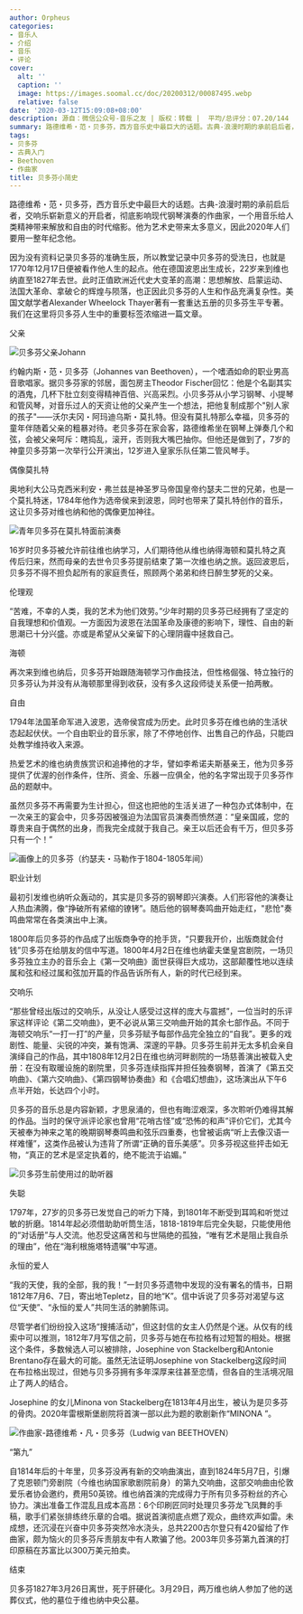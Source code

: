 ```yaml
---
author: Orpheus
categories:
- 音乐人
- 介绍
- 音乐
- 评论
cover:
  alt: ''
  caption: ''
  image: https://images.soomal.cc/doc/20200312/00087495.webp
  relative: false
date: '2020-03-12T15:09:08+08:00'
description: 源自：微信公众号-音乐之友 | 版权：转载 |  平均/总评分：07.20/144
summary: 路德维希・范・贝多芬，西方音乐史中最巨大的话题。古典-浪漫时期的承前启后者，交响乐崭新意义的开启者，彻底影响现代钢琴演奏的作曲家，一个用音乐给人类精神带来解放和自由的时代缩影。他为艺术史带来太多意义，因此2020年人们要用一整年纪念他……
tags:
- 贝多芬
- 古典入门
- Beethoven
- 作曲家
title: 贝多芬小简史
---
```


路德维希・范・贝多芬，西方音乐史中最巨大的话题。古典-浪漫时期的承前启后者，交响乐崭新意义的开启者，彻底影响现代钢琴演奏的作曲家，一个用音乐给人类精神带来解放和自由的时代缩影。他为艺术史带来太多意义，因此2020年人们要用一整年纪念他。

因为没有资料记录贝多芬的准确生辰，所以教堂记录中贝多芬的受洗日，也就是1770年12月17日便被看作他人生的起点。他在德国波恩出生成长，22岁来到维也纳直至1827年去世。此时正值欧洲近代史大变革的高潮：思想解放、启蒙运动、法国大革命、拿破仑的辉煌与陨落，也正因此贝多芬的人生和作品充满复杂性。美国文献学者Alexander Wheelock Thayer著有一套重达五册的贝多芬生平专著。我们在这里将贝多芬人生中的重要标签浓缩进一篇文章。

父亲

![贝多芬父亲Johann](https://images.soomal.cc/doc/20190315/00080487_01.webp)





约翰内斯・范・贝多芬（Johannes van Beethoven），一个嗜酒如命的职业男高音歌唱家。据贝多芬家的邻居，面包房主Theodor Fischer回忆：他是个名副其实的酒鬼，几杯下肚立刻变得精神百倍、兴高采烈。小贝多芬从小学习钢琴、小提琴和管风琴，对音乐过人的天资让他的父亲产生一个想法，把他复制成那个"别人家的孩子"――沃尔夫冈・阿玛迪乌斯・莫扎特。但没有莫扎特那么幸福，贝多芬的童年伴随着父亲的粗暴对待。老贝多芬在家会客，路德维希坐在钢琴上弹奏几个和弦，会被父亲呵斥：瞎捣乱，滚开，否则我大嘴巴抽你。但他还是做到了，7岁的神童贝多芬第一次举行公开演出，12岁进入皇家乐队任第二管风琴手。

偶像莫扎特

奥地利大公马克西米利安・弗兰兹是神圣罗马帝国皇帝约瑟夫二世的兄弟，也是一个莫扎特迷，1784年他作为选帝侯来到波恩，同时也带来了莫扎特创作的音乐，这让贝多芬对维也纳和他的偶像更加神往。

![青年贝多芬在莫扎特面前演奏](https://images.soomal.cc/doc/20200312/00087494_01.webp)





16岁时贝多芬被允许前往维也纳学习，人们期待他从维也纳得海顿和莫扎特之真传后归来，然而母亲的去世令贝多芬提前结束了第一次维也纳之旅。返回波恩后，贝多芬不得不担负起所有的家庭责任，照顾两个弟弟和终日醉生梦死的父亲。

伦理观

“苦难，不幸的人类，我的艺术为他们效劳。”少年时期的贝多芬已经拥有了坚定的自我理想和价值观。一方面因为波恩在法国革命及康德的影响下，理性、自由的新思潮已十分兴盛。亦或是希望从父亲留下的心理阴霾中拯救自己。

海顿

再次来到维也纳后，贝多芬开始跟随海顿学习作曲技法，但性格倔强、特立独行的贝多芬认为并没有从海顿那里得到收获，没有多久这段师徒关系便一拍两散。

自由

1794年法国革命军进入波恩，选帝侯宫成为历史。此时贝多芬在维也纳的生活状态起起伏伏。一个自由职业的音乐家，除了不停地创作、出售自己的作品，只能四处教学维持收入来源。

热爱艺术的维也纳贵族赏识和追捧他的才华，譬如李希诺夫斯基亲王，他为贝多芬提供了优渥的创作条件，住所、资金、乐器一应俱全，他的名字常出现于贝多芬作品的题献中。

虽然贝多芬不再需要为生计担心，但这也把他的生活关进了一种包办式体制中，在一次亲王的宴会中，贝多芬因被强迫为法国官员演奏而愤然道：“皇亲国戚，您的尊贵来自于偶然的出身，而我完全成就于我自己。亲王以后还会有千万，但贝多芬只有一个！”

![画像上的贝多芬（约瑟夫・马勒作于1804-1805年间）](https://images.soomal.cc/doc/20191217/00086053.webp)





职业计划

最初引发维也纳听众轰动的，其实是贝多芬的钢琴即兴演奏。人们形容他的演奏让人热血沸腾，像“挣破所有紧缩的镣铐”。随后他的钢琴奏鸣曲开始走红，"悲怆"奏鸣曲常常在各类演出中上演。

1800年后贝多芬的作品成了出版商争夺的抢手货，“只要我开价，出版商就会付钱”贝多芬在给朋友的信中写道。1800年4月2日在维也纳霍夫堡皇宫剧院，一场贝多芬独立主办的音乐会上《第一交响曲》面世获得巨大成功，这部颠覆性地以连续属和弦和经过属和弦加开篇的作品告诉所有人，新的时代已经到来。

交响乐
 
“那些曾经出版过的交响乐，从没让人感受过这样的庞大与震撼”，一位当时的乐评家这样评论《第二交响曲》，更不必说从第三交响曲开始的其余七部作品。不同于海顿交响乐“一打一打”的产量，贝多芬赋予每部作品完全独立的“自我”。更多的戏剧性、能量、尖锐的冲突，兼有饱满、深邃的平静。贝多芬生前并无太多机会亲自演绎自己的作品，其中1808年12月2日在维也纳河畔剧院的一场慈善演出被载入史册：在没有取暖设施的剧院里，贝多芬连续指挥并担任独奏钢琴，首演了《第五交响曲》、《第六交响曲》、《第四钢琴协奏曲》和《合唱幻想曲》，这场演出从下午6点半开始，长达四个小时。

贝多芬的音乐总是内容新颖，才思泉涌的，但也有晦涩艰深，多次聆听仍难得其解的作品。当时的保守派评论家也曾用“花哨古怪”或“恐怖的和声”评价它们，尤其今天被奉为神来之笔的晚期钢琴奏鸣曲和弦乐四重奏，也曾被诟病“听上去像汉语一样难懂”，这类作品被认为违背了所谓“正确的音乐美感”。贝多芬视这些抨击如无物，“真正的艺术是坚定执着的，绝不能流于谄媚。”

![贝多芬生前使用过的助听器](https://images.soomal.cc/doc/20100630/00006134_01.webp)





失聪

1797年，27岁的贝多芬已发觉自己的听力下降，到1801年不断受到耳鸣和听觉过敏的折磨。1814年起必须借助助听筒生活，1818-1819年后完全失聪，只能使用他的“对话册”与人交流。他忍受这痛苦和与世隔绝的孤独，“唯有艺术是阻止我自杀的理由”，他在“海利根施塔特遗嘱”中写道。

永恒的爱人

“我的天使，我的全部，我的我！”一封贝多芬遗物中发现的没有署名的情书，日期1812年7月6、7日，寄出地Tepletz，目的地“K”。信中诉说了贝多芬对渴望与这位“天使”、“永恒的爱人”共同生活的肺腑陈词。

尽管学者们纷纷投入这场“搜捕活动”，但这封信的女主人仍然是个迷。从仅有的线索中可以推测，1812年7月写信之前，贝多芬与她在布拉格有过短暂的相处。根据这个条件，多数候选人可以被排除，Josephine von Stackelberg和Antonie Brentano存在最大的可能。虽然无法证明Josephine von Stackelberg这段时间在布拉格出现过，但她与贝多芬拥有多年深厚来往甚至恋情，但各自的生活境况阻止了两人的结合。

Josephine 的女儿Minona von Stackelberg在1813年4月出生，被认为是贝多芬的骨肉。2020年雷根斯堡剧院将首演一部以此为题的歌剧新作“MINONA ”。

![作曲家-路德维希・凡・贝多芬（Ludwig van BEETHOVEN）](https://images.soomal.cc/doc/20100409/00004903.webp)





“第九”

自1814年后的十年里，贝多芬没再有新的交响曲演出，直到1824年5月7日，引爆了克恩顿门旁剧院（今维也纳国家歌剧院前身）的第九交响曲，这部交响曲由伦敦爱乐者协会邀约，费用50英镑。维也纳首演的完成得力于所有贝多芬粉丝的齐心协力。演出准备工作混乱且成本高昂：6个印刷匠同时处理贝多芬龙飞凤舞的手稿，歌手们紧张排练终乐章的合唱。据说首演彻底点燃了观众，曲终欢声如雷。未成想，还沉浸在兴奋中贝多芬突然冷水浇头，总共2200古尔登只有420留给了作曲家，颇为恼火的贝多芬斥责朋友中有人欺骗了他。2003年贝多芬第九首演的打印原稿在苏富比以300万美元拍卖。

结束

贝多芬1827年3月26日离世，死于肝硬化。3月29日，两万维也纳人参加了他的送葬仪式，他的墓位于维也纳中央公墓。